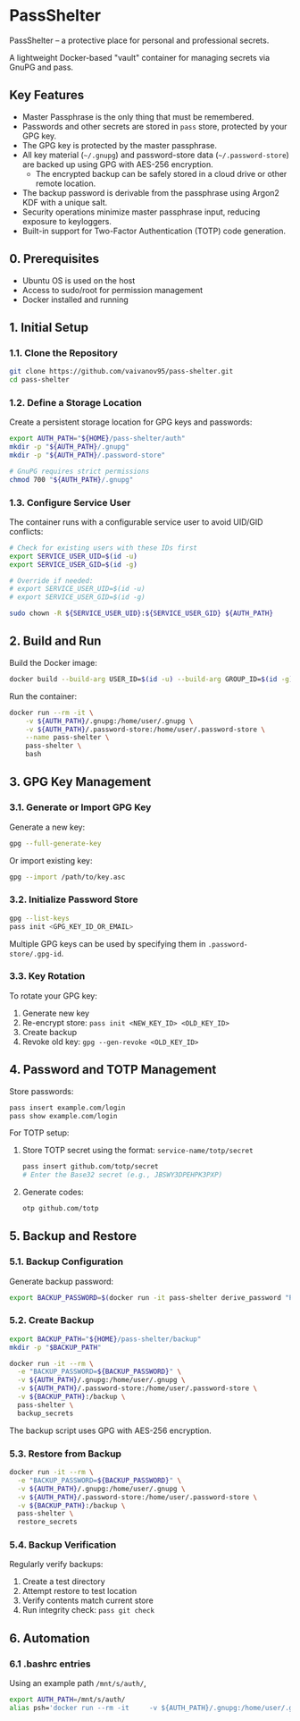 # PassShelter

PassShelter – a protective place for personal and professional secrets.

A lightweight Docker-based "vault" container for managing secrets via GnuPG and pass.

## Key Features

- Master Passphrase is the only thing that must be remembered.
- Passwords and other secrets are stored in `pass` store, protected by your GPG key.
- The GPG key is protected by the master passphrase.
- All key material (`~/.gnupg`) and password-store data (`~/.password-store`) are backed up using GPG with AES-256 encryption.
  - The encrypted backup can be safely stored in a cloud drive or other remote location.
- The backup password is derivable from the passphrase using Argon2 KDF with a unique salt.
- Security operations minimize master passphrase input, reducing exposure to keyloggers.
- Built-in support for Two-Factor Authentication (TOTP) code generation.

## 0. Prerequisites

- Ubuntu OS is used on the host
- Access to sudo/root for permission management
- Docker installed and running

## 1. Initial Setup

### 1.1. Clone the Repository

```bash
git clone https://github.com/vaivanov95/pass-shelter.git
cd pass-shelter
```

### 1.2. Define a Storage Location

Create a persistent storage location for GPG keys and passwords:

```bash
export AUTH_PATH="${HOME}/pass-shelter/auth"
mkdir -p "${AUTH_PATH}/.gnupg"
mkdir -p "${AUTH_PATH}/.password-store"

# GnuPG requires strict permissions
chmod 700 "${AUTH_PATH}/.gnupg"
```

### 1.3. Configure Service User

The container runs with a configurable service user to avoid UID/GID conflicts:

```bash
# Check for existing users with these IDs first
export SERVICE_USER_UID=$(id -u)
export SERVICE_USER_GID=$(id -g)

# Override if needed:
# export SERVICE_USER_UID=$(id -u)
# export SERVICE_USER_GID=$(id -g)

sudo chown -R ${SERVICE_USER_UID}:${SERVICE_USER_GID} ${AUTH_PATH}
```

## 2. Build and Run

Build the Docker image:

```bash
docker build --build-arg USER_ID=$(id -u) --build-arg GROUP_ID=$(id -g) -t pass-shelter .
```

Run the container:

```bash
docker run --rm -it \
    -v ${AUTH_PATH}/.gnupg:/home/user/.gnupg \
    -v ${AUTH_PATH}/.password-store:/home/user/.password-store \
    --name pass-shelter \
    pass-shelter \
    bash
```

## 3. GPG Key Management

### 3.1. Generate or Import GPG Key

Generate a new key:

```bash
gpg --full-generate-key
```

Or import existing key:

```bash
gpg --import /path/to/key.asc
```

### 3.2. Initialize Password Store

```bash
gpg --list-keys
pass init <GPG_KEY_ID_OR_EMAIL>
```

Multiple GPG keys can be used by specifying them in `.password-store/.gpg-id`.

### 3.3. Key Rotation

To rotate your GPG key:

1. Generate new key
2. Re-encrypt store: `pass init <NEW_KEY_ID> <OLD_KEY_ID>`
3. Create backup
4. Revoke old key: `gpg --gen-revoke <OLD_KEY_ID>`

## 4. Password and TOTP Management

Store passwords:

```bash
pass insert example.com/login
pass show example.com/login
```

For TOTP setup:

1. Store TOTP secret using the format: `service-name/totp/secret`
   ```bash
   pass insert github.com/totp/secret
   # Enter the Base32 secret (e.g., JBSWY3DPEHPK3PXP)
   ```

2. Generate codes:
   ```bash
   otp github.com/totp
   ```

## 5. Backup and Restore

### 5.1. Backup Configuration
Generate backup password:

```bash
export BACKUP_PASSWORD=$(docker run -it pass-shelter derive_password "PASS_SHELTER_BACKUP_PASSWORD")
```

### 5.2. Create Backup

```bash
export BACKUP_PATH="${HOME}/pass-shelter/backup"
mkdir -p "$BACKUP_PATH"

docker run -it --rm \
  -e "BACKUP_PASSWORD=${BACKUP_PASSWORD}" \
  -v ${AUTH_PATH}/.gnupg:/home/user/.gnupg \
  -v ${AUTH_PATH}/.password-store:/home/user/.password-store \
  -v ${BACKUP_PATH}:/backup \
  pass-shelter \
  backup_secrets
```

The backup script uses GPG with AES-256 encryption.

### 5.3. Restore from Backup

```bash
docker run -it --rm \
  -e "BACKUP_PASSWORD=${BACKUP_PASSWORD}" \
  -v ${AUTH_PATH}/.gnupg:/home/user/.gnupg \
  -v ${AUTH_PATH}/.password-store:/home/user/.password-store \
  -v ${BACKUP_PATH}:/backup \
  pass-shelter \
  restore_secrets
```

### 5.4. Backup Verification

Regularly verify backups:

1. Create a test directory
2. Attempt restore to test location
3. Verify contents match current store
4. Run integrity check: `pass git check`




## 6. Automation
### 6.1 .bashrc entries
Using an example path `/mnt/s/auth/`,
```bash
export AUTH_PATH=/mnt/s/auth/
alias psh='docker run --rm -it     -v ${AUTH_PATH}/.gnupg:/home/user/.gnupg     -v ${AUTH_PATH}/.password-store:/home/u>
```
